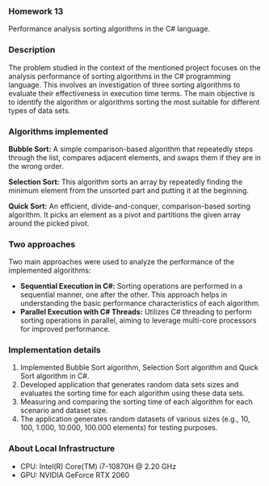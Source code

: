 ### Homework 13
Performance analysis sorting algorithms in the C# language.


### Description
The problem studied in the context of the mentioned project focuses on the analysis performance of sorting algorithms in the C# programming language. This involves an investigation of three sorting algorithms to evaluate their effectiveness in execution time terms. The main objective is to identify the algorithm or algorithms sorting the most suitable for different types of data sets.

### Algorithms implemented
**Bubble Sort:** A simple comparison-based algorithm that repeatedly steps through the list, compares adjacent elements, and swaps them if they are in the wrong order.

**Selection Sort:** This algorithm sorts an array by repeatedly finding the minimum element from the unsorted part and putting it at the beginning.

**Quick Sort:** An efficient, divide-and-conquer, comparison-based sorting algorithm. It picks an element as a pivot and partitions the given array around the picked pivot.

### Two approaches
Two main approaches were used to analyze the performance of the implemented algorithms:

- **Sequential Execution in C#:** Sorting operations are performed in a sequential manner, one after the other. This approach helps in understanding the basic performance characteristics of each algorithm.
- **Parallel Execution with C# Threads:** Utilizes C# threading to perform sorting operations in parallel, aiming to leverage multi-core processors for improved performance.



### Implementation details

1. Implemented Bubble Sort algorithm, Selection Sort algorithm and Quick Sort algorithm in C#.
2. Developed application that generates random data sets sizes and evaluates the sorting time for each algorithm using these data sets.
3. Measuring and comparing the sorting time of each algorithm for each scenario and dataset size.
4. The application generates random datasets of various sizes (e.g., 10, 100, 1.000, 10.000, 100.000 elements) for testing purposes.


### About Local Infrastructure
- CPU: Intel(R) Core(TM) i7-10870H @ 2.20 GHz
- GPU:  NVIDIA GeForce RTX 2060
